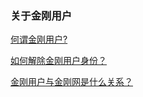 ### 关于金刚用户
[ 何谓金刚用户? ](https://a2zitpro.github.io/web/金刚用户)

[ 如何解除金刚用户身份？ ](https://a2zitpro.github.io/web/如何解除金刚用户身份)

[ 金刚用户与金刚网是什么关系？ ](https://a2zitpro.github.io/web/金刚用户与金刚网的关系)
